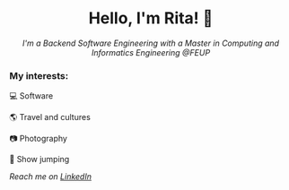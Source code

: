 <h1 align="center">Hello, I'm Rita! 🌻</h1>

<p align="center" style="font-style:italic;">I'm a Backend Software Engineering with a Master in Computing and Informatics Engineering @FEUP</p>

### My interests:

💻 Software

🌎 Travel and cultures

📷 Photography

🏇 Show jumping



 
_Reach me on [LinkedIn](https://www.linkedin.com/in/ritaapeixoto/)_
<!--

- 🔭 I’m currently working on ...
- 🌱 I’m currently learning ...
- 👯 I’m looking to collaborate on ...
- 🤔 I’m looking for help with ...
- 💬 Ask me about ...
- 📫 How to reach me: ...
- 😄 Pronouns: ...
- ⚡ Fun fact: ...
-->
